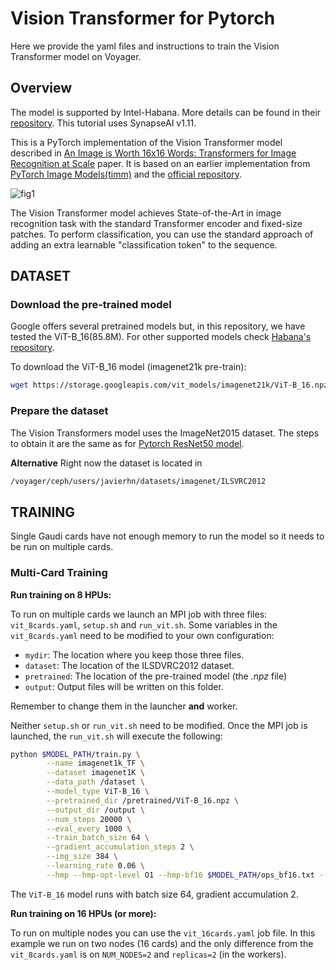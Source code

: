 # Vision Transformer for Pytorch
Here we provide the yaml files and instructions to train the Vision Transformer model on Voyager.

## Overview

The model is supported by Intel-Habana. More details can be found in their [repository](https://github.com/HabanaAI/Model-References/tree/1.11.0/PyTorch/computer_vision/classification/ViT). This tutorial uses SynapseAI v1.11.

This is a PyTorch implementation of the Vision Transformer model described in [An Image is Worth 16x16 Words: Transformers for Image Recognition at Scale](https://arxiv.org/abs/2010.11929) paper. It is based on an earlier implementation from [PyTorch Image Models(timm)](https://github.com/rwightman/pytorch-image-models) and the [official repository](https://github.com/google-research/vision_transformer).

![fig1](./figure1.png)

The Vision Transformer model achieves State-of-the-Art in image recognition task with the standard Transformer encoder and fixed-size patches. To perform classification, you can use the standard approach of adding an extra learnable "classification token" to the sequence.


## DATASET

### Download the pre-trained model

Google offers several pretrained models but, in this repository, we have tested the ViT-B_16(85.8M). For other supported models check [Habana's repository](https://github.com/HabanaAI/Model-References/tree/1.11.0/PyTorch/computer_vision/classification/ViT).

To download the ViT-B_16 model (imagenet21k pre-train):
```bash
wget https://storage.googleapis.com/vit_models/imagenet21k/ViT-B_16.npz
```
### Prepare the dataset
The Vision Transformers model uses the ImageNet2015 dataset. The steps to obtain it are the same as for [Pytorch ResNet50 model](/PyTorch/computer_vision/classification/torchvision).

**Alternative**
Right now the dataset is located in
```bash
/voyager/ceph/users/javierhn/datasets/imagenet/ILSVRC2012
```



## TRAINING

Single Gaudi cards have not enough memory to run the model so it needs to be run on multiple cards.

### Multi-Card Training

**Run training on 8 HPUs:**

To run on multiple cards we launch an MPI job with three files: `vit_8cards.yaml`, `setup.sh` and `run_vit.sh`. Some variables in the `vit_8cards.yaml` need to be modified to your own configuration:
- `mydir`: The location where you keep those three files.
- `dataset`: The location of the ILSDVRC2012 dataset.
- `pretrained`: The location of the pre-trained model (the *.npz* file)
- `output`: Output files will be written on this folder.  

Remember to change them in the launcher **and** worker.

Neither `setup.sh` or `run_vit.sh` need to be modified. Once the MPI job is launched, the `run_vit.sh` will execute the following:
```bash
python $MODEL_PATH/train.py \
        --name imagenet1k_TF \
        --dataset imagenet1K \
        --data_path /dataset \
        --model_type ViT-B_16 \
        --pretrained_dir /pretrained/ViT-B_16.npz \
        --output_dir /output \
        --num_steps 20000 \
        --eval_every 1000 \
        --train_batch_size 64 \
        --gradient_accumulation_steps 2 \
        --img_size 384 \
        --learning_rate 0.06 \
        --hmp --hmp-opt-level O1 --hmp-bf16 $MODEL_PATH/ops_bf16.txt --hmp-fp32 $MODEL_PATH/ops_fp32.txt
```
The `ViT-B_16` model runs with batch size 64, gradient accumulation 2.

**Run training on 16 HPUs (or more):**

To run on multiple nodes you can use the `vit_16cards.yaml` job file. In this example we run on two nodes (16 cards) and the only difference from the `vit_8cards.yaml` is on `NUM_NODES=2` and `replicas=2` (in the workers).



